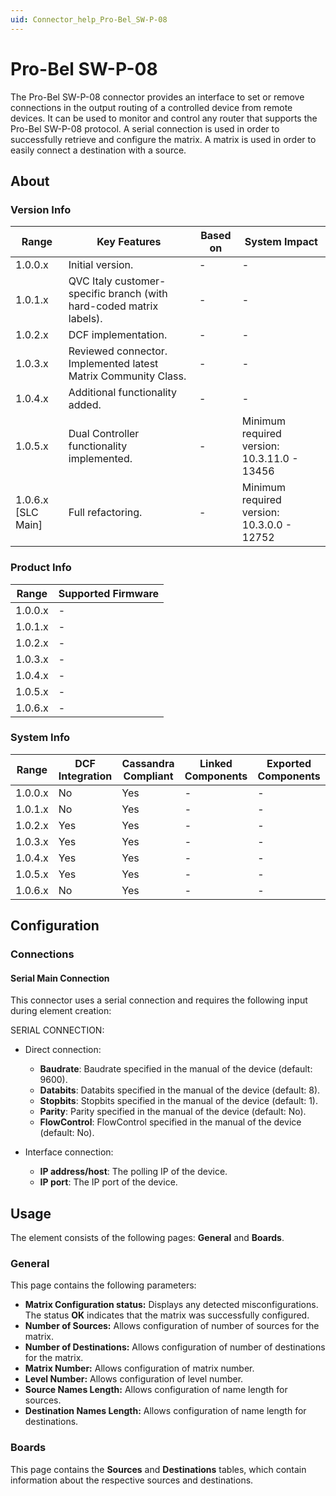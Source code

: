 ```yaml
---
uid: Connector_help_Pro-Bel_SW-P-08
---
```


# Pro-Bel SW-P-08

The Pro-Bel SW-P-08 connector provides an interface to set or remove connections in the output routing of a controlled device from remote devices. It can be used to monitor and control any router that supports the Pro-Bel SW-P-08 protocol. A serial connection is used in order to successfully retrieve and configure the matrix. A matrix is used in order to easily connect a destination with a source.

## About

### Version Info

| Range              | Key Features                                                        | Based on | System Impact                               |
|--------------------|---------------------------------------------------------------------|----------|---------------------------------------------|
| 1.0.0.x            | Initial version.                                                    | -        | -                                           |
| 1.0.1.x            | QVC Italy customer-specific branch (with hard-coded matrix labels). | -        | -                                           |
| 1.0.2.x            | DCF implementation.                                                 | -        | -                                           |
| 1.0.3.x            | Reviewed connector. Implemented latest Matrix Community Class.      | -        | -                                           |
| 1.0.4.x            | Additional functionality added.                                     | -        | -                                           |
| 1.0.5.x            | Dual Controller functionality implemented.                          | -        | Minimum required version: 10.3.11.0 - 13456 |
| 1.0.6.x [SLC Main] | Full refactoring.                                                   | -        | Minimum required version: 10.3.0.0 - 12752  |

### Product Info

| Range     | Supported Firmware     |
|-----------|------------------------|
| 1.0.0.x   | -                      |
| 1.0.1.x   | -                      |
| 1.0.2.x   | -                      |
| 1.0.3.x   | -                      |
| 1.0.4.x   | -                      |
| 1.0.5.x   | -                      |
| 1.0.6.x   | -                      |

### System Info

| Range     | DCF Integration     | Cassandra Compliant     | Linked Components     | Exported Components     |
|-----------|---------------------|-------------------------|-----------------------|-------------------------|
| 1.0.0.x   | No                  | Yes                     | -                     | -                       |
| 1.0.1.x   | No                  | Yes                     | -                     | -                       |
| 1.0.2.x   | Yes                 | Yes                     | -                     | -                       |
| 1.0.3.x   | Yes                 | Yes                     | -                     | -                       |
| 1.0.4.x   | Yes                 | Yes                     | -                     | -                       |
| 1.0.5.x   | Yes                 | Yes                     | -                     | -                       |
| 1.0.6.x   | No                  | Yes                     | -                     | -                       |

## Configuration

### Connections

#### Serial Main Connection

This connector uses a serial connection and requires the following input during element creation:

SERIAL CONNECTION:

- Direct connection:

  - **Baudrate**: Baudrate specified in the manual of the device (default: 9600).
  - **Databits**: Databits specified in the manual of the device (default: 8).
  - **Stopbits**: Stopbits specified in the manual of the device (default: 1).
  - **Parity**: Parity specified in the manual of the device (default: No).
  - **FlowControl**: FlowControl specified in the manual of the device (default: No).

- Interface connection:

  - **IP address/host**: The polling IP of the device.
  - **IP port**: The IP port of the device.

## Usage

The element consists of the following pages: **General** and **Boards**.

### General

This page contains the following parameters:

- **Matrix Configuration status:** Displays any detected misconfigurations. The status **OK** indicates that the matrix was successfully configured.
- **Number of Sources:** Allows configuration of number of sources for the matrix.
- **Number of Destinations:** Allows configuration of number of destinations for the matrix.
- **Matrix Number:** Allows configuration of matrix number.
- **Level Number:** Allows configuration of level number.
- **Source Names Length:** Allows configuration of name length for sources.
- **Destination Names Length:** Allows configuration of name length for destinations.

### Boards

This page contains the **Sources** and **Destinations** tables, which contain information about the respective sources and destinations.
